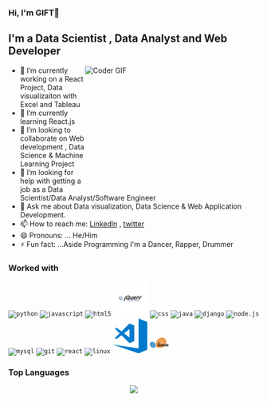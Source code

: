 ###  Hi, I'm GIFT👋


  ## I'm a Data Scientist , Data Analyst and Web Developer
  
  
  
  <img align="right" alt="Coder GIF" height=250 width=350 src="https://i.pinimg.com/originals/e4/26/70/e426702edf874b181aced1e2fa5c6cde.gif" />



- 🔭 I’m currently working on a React Project, Data visualizaiton with Excel and Tableau
- 🌱 I’m currently learning React.js 
- 👯 I’m looking to collaborate on Web development , Data Science & Machine Learning Project
- 🤔 I’m looking for help with getting a job as a Data Scientist/Data Analyst/Software Engineer
- 💬 Ask me about Data visualization, Data Science & Web Application Development.
- 📫 How to reach me: [Linkedln](https://www.linkedin.com/in/gift-ojabu/) , [twitter]( https://twitter.com/GiftOjabu)
- 😄 Pronouns: ... He/Him
- ⚡ Fun fact: ...Aside Programming I'm a Dancer, Rapper, Drummer





### Worked with 

<code><img height="70" src="https://devicons.github.io/devicon/devicon.git/icons/python/python-original.svg" title="python"></code>
<code><img height="70" src="https://devicons.github.io/devicon/devicon.git/icons/javascript/javascript-original.svg" title="javascript"></code>
<code><img height="70" src="https://devicons.github.io/devicon/devicon.git/icons/html5/html5-original-wordmark.svg" title="html5"></code>
<code><img height="70" src="https://raw.githubusercontent.com/github/explore/80688e429a7d4ef2fca1e82350fe8e3517d3494d/topics/jquery/jquery.png" title="jquery"></code>
<code><img height="70" src="https://devicons.github.io/devicon/devicon.git/icons/css3/css3-original-wordmark.svg" title="css"></code>
<code><img height="70" src="https://devicons.github.io/devicon/devicon.git/icons/java/java-original-wordmark.svg" title="java"></code>
<code><img height="70" src="https://devicons.github.io/devicon/devicon.git/icons/django/django-original.svg" title="django"></code>
<code><img height="70" src="https://devicons.github.io/devicon/devicon.git/icons/nodejs/nodejs-original-wordmark.svg" title="node.js"></code>
<code><img height="70" src="https://devicons.github.io/devicon/devicon.git/icons/mysql/mysql-original-wordmark.svg" title="mysql"></code>
<code><img height="70" src="https://www.vectorlogo.zone/logos/git-scm/git-scm-icon.svg" title="git"></code>
<code><img height="70" src="https://devicons.github.io/devicon/devicon.git/icons/react/react-original-wordmark.svg" title="react"></code>
<code><img height="70" src="https://devicons.github.io/devicon/devicon.git/icons/linux/linux-original.svg" title="linux"></code>
<code><img height="70" src="https://raw.githubusercontent.com/github/explore/80688e429a7d4ef2fca1e82350fe8e3517d3494d/topics/visual-studio-code/visual-studio-code.png" title="vscode"></code>
<code><img height="40" src="https://raw.githubusercontent.com/github/explore/80688e429a7d4ef2fca1e82350fe8e3517d3494d/topics/scikit-learn/scikit-learn.png" title="sklearn"></code>







### Top Languages

<p align="center">
<a href = "https://github.com/GiftOj">
  <img src="https://github-readme-stats-aj8vj7k8x.vercel.app/api/top-langs/?username=GiftOj&layout=compact&title_color=ffc857&icon_color=8ac926&text_color=daf7dc&bg_color=151515&card_width=400">
</a>
</p>
